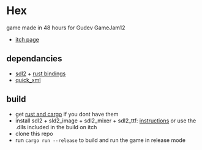 # Hex
game made in 48 hours for Gudev GameJam12

* [itch page](https://noamzeise.itch.io/the-hex)

## dependancies

* [sdl2](https://www.libsdl.org/) + [rust bindings](https://crates.io/crates/sdl2)
* [quick_xml](https://crates.io/crates/quick-xml)

## build

* get [rust and cargo](https://www.rust-lang.org/tools/install) if you dont have them
* install sdl2 + sld2_image + sdl2_mixer + sdl2_ttf: [instructions](https://github.com/Rust-SDL2/rust-sdl2#sdl20-development-libraries) or use the .dlls included in the build on itch
* clone this repo
* run ```cargo run --release``` to build and run the game in release mode
